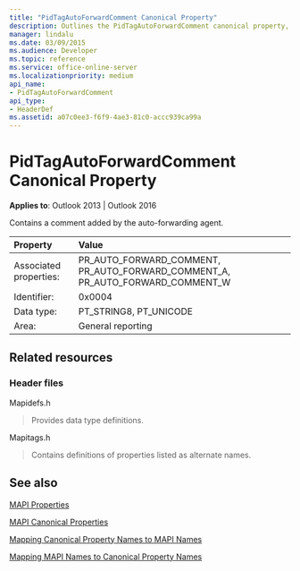 ```yaml
---
title: "PidTagAutoForwardComment Canonical Property"
description: Outlines the PidTagAutoForwardComment canonical property, which contains a comment added by the auto-forwarding agent.
manager: lindalu
ms.date: 03/09/2015
ms.audience: Developer
ms.topic: reference
ms.service: office-online-server
ms.localizationpriority: medium
api_name:
- PidTagAutoForwardComment
api_type:
- HeaderDef
ms.assetid: a07c0ee3-f6f9-4ae3-81c0-accc939ca99a
---
```


# PidTagAutoForwardComment Canonical Property

  
  
**Applies to**: Outlook 2013 | Outlook 2016 
  
Contains a comment added by the auto-forwarding agent.
  
|Property|Value|
|:-----|:-----|
|Associated properties:  <br/> |PR_AUTO_FORWARD_COMMENT, PR_AUTO_FORWARD_COMMENT_A, PR_AUTO_FORWARD_COMMENT_W  <br/> |
|Identifier:  <br/> |0x0004  <br/> |
|Data type:  <br/> |PT_STRING8, PT_UNICODE  <br/> |
|Area:  <br/> |General reporting  <br/> |
   
## Related resources

### Header files

Mapidefs.h
  
> Provides data type definitions.
    
Mapitags.h
  
> Contains definitions of properties listed as alternate names.
    
## See also



[MAPI Properties](mapi-properties.md)
  
[MAPI Canonical Properties](mapi-canonical-properties.md)
  
[Mapping Canonical Property Names to MAPI Names](mapping-canonical-property-names-to-mapi-names.md)
  
[Mapping MAPI Names to Canonical Property Names](mapping-mapi-names-to-canonical-property-names.md)

